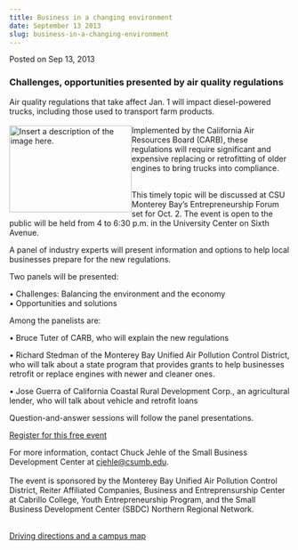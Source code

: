 ```yaml
---
title: Business in a changing environment
date: September 13 2013
slug: business-in-a-changing-environment
---
```


 



<span class="date">Posted on Sep 13, 2013    </span>
<h3>Challenges, opportunities presented by air quality
regulations</h3>
<p>Air quality regulations that take affect Jan. 1 will impact
diesel-powered trucks, including those used to transport farm
products.<br>
<br>
<img alt="Insert a description of the image here." src="https://news.csumb.edu/sites/default/files/65/attachments/news/images/truck.jpg" style="float:left; width:220px; height:156px">Implemented by the
California Air Resources Board (CARB), these regulations will
require significant and expensive replacing or retrofitting of
older engines to bring trucks into compliance.</img></br></br></p>
<p>This timely topic will be discussed at CSU Monterey Bay&#x2019;s
Entrepreneurship Forum set for Oct. 2. The event is open to the
public will be held from 4 to 6:30 p.m. in the University Center on
Sixth Avenue.&#xA0;</p>
<p>A panel of industry experts will present information and options
to help local businesses prepare for the new regulations.</p>
<p>Two panels will be presented:</p>
<p>&#x2022; Challenges: Balancing the environment and the economy<br>
&#x2022; Opportunities and solutions</br></p>
<p>Among the panelists are:</p>
<p>&#x2022; Bruce Tuter of CARB, who will explain the new regulations</p>
<p>&#x2022; Richard Stedman of the Monterey Bay Unified Air Pollution
Control District, who will talk about a state program that provides
grants to help businesses retrofit or replace engines with newer
and cleaner ones.</p>
<p>&#x2022; Jose Guerra of California Coastal Rural Development Corp., an
agricultural lender, who will talk about vehicle and retrofit
loans</p>
<p>Question-and-answer sessions will follow the panel
presentations.</p>
<p><a href="https://carbpanel.eventbrite.com/" rel="nofollow">Register for this free event</a></p>
<p>For more information, contact Chuck Jehle of the Small Business
Development Center at <a href="mailto:cjehle@csumb.edu">cjehle@csumb.edu</a>.<br>
<br>
The event is sponsored by the Monterey Bay Unified Air Pollution
Control District, Reiter Affiliated Companies, Business and
Entreprensurship Center at Cabrillo College, Youth Entrepreneurship
Program, and the Small Business Development Center (SBDC) Northern
Regional Network.</br></br></p>
<p><a href="https://csumb.edu/maps" rel="nofollow">Driving
directions and a campus map</a><br>
&#xA0;</br></p>





```
